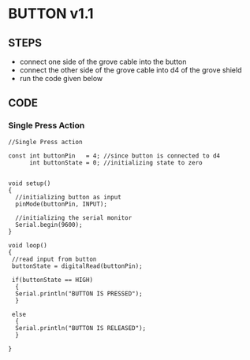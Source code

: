 # BUTTON v1.1

## STEPS
* connect one side of the grove cable into the button
* connect the other side of the grove cable into d4 of the grove shield
* run the code given below
## CODE

### Single Press Action
```
//Single Press action

const int buttonPin   = 4; //since button is connected to d4
      int buttonState = 0; //initializing state to zero


void setup() 
{
  //initializing button as input
  pinMode(buttonPin, INPUT);

  //initializing the serial monitor
  Serial.begin(9600);
}

void loop() 
{
 //read input from button
 buttonState = digitalRead(buttonPin);

 if(buttonState == HIGH)
  {
  Serial.println("BUTTON IS PRESSED");  
  }

 else
  {
  Serial.println("BUTTON IS RELEASED");
  }
  
}
 

```
